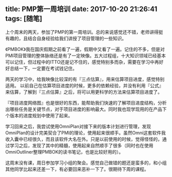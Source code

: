 title: PMP第一周培训
date: 2017-10-20 21:26:41
tags: [随笔]
---

上个周末的两天，参加了PMP的第一周培训。总的来说感觉还不错，老师讲得挺有趣的，且结合自身经验给我们讲授了项目管理的一些知识。

《PMBOK》我在国庆假期之前看了一遍，假期中又看了一遍。记住的不多，但是对PMI项目管理的整体脉络还是有了一定映像。五大过程组，十大知识领域已经基本可以记住，但过程中的ITTO还是记不住的，感觉特别多而杂，需要在学习中再好好总结一下，一定要在考试钱记住。

两天的学习中，给我映像比较深的有『三点估算』，用来估算项目进度，感觉特别适用。
以前自己在估算项目进度的时候，更多的依赖经验，并没有利用『公式』来估算，了解到『三点估算』之后，将可以用更科学的方法来估算项目进度了。

『项目进度网络图』也是很好的东西，能帮助我们快速的了解项目进度结构，分析出哪些任务是关键节点，对于项目进度的影响最大。同时我也现学现用的在产品下个版本的进度规划中使用了起来。

学习回来之后，我尝试使用OmniPlan对接下来的版本计划进行管理，发现OmniPlan的设计完美契合了PMI的理论，使用起来很顺手。虽然Omni这套软件我收入囊中已经很久，而且该软件大名在外。只是以前使用的时候，觉得怪怪的，通过学习之后，发现了其中的精髓，使用起来自然顺手了很多（同时也在使用OmniOutliner整理PMBOK的读书笔记，也是比较好用的）。

这周末没有课，周日参加学习小组的聚会。感觉自己做错的题还是蛮多的，和小组其他同学比起来还差一下，有必要回来恶补一下了。很期待下周的课程。







